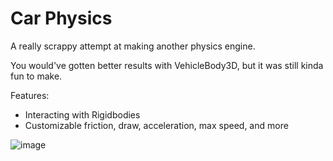 # Car Physics
 
A really scrappy attempt at making another physics engine.

You would've gotten better results with VehicleBody3D, but it was still kinda fun to make.

Features:
- Interacting with Rigidbodies
- Customizable friction, draw, acceleration, max speed, and more

![image](https://github.com/user-attachments/assets/353904d5-8e4a-45ad-abca-9ea88d7e4e10)
